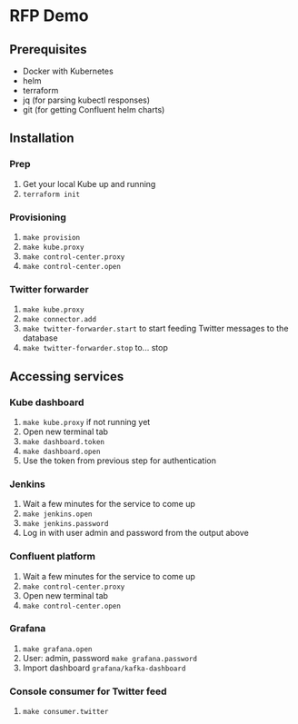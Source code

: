 # RFP Demo

## Prerequisites

- Docker with Kubernetes
- helm
- terraform
- jq (for parsing kubectl responses)
- git (for getting Confluent helm charts)

## Installation

### Prep

1. Get your local Kube up and running
2. `terraform init`

### Provisioning

1. `make provision`
2. `make kube.proxy`
3. `make control-center.proxy`
4. `make control-center.open`

### Twitter forwarder

1. `make kube.proxy`
2. `make connector.add`
3. `make twitter-forwarder.start` to start feeding Twitter messages to the database
4. `make twitter-forwarder.stop` to... stop

## Accessing services

### Kube dashboard

1. `make kube.proxy` if not running yet
2. Open new terminal tab
3. `make dashboard.token`
4. `make dashboard.open`
5. Use the token from previous step for authentication


### Jenkins

1. Wait a few minutes for the service to come up
2. `make jenkins.open`
3. `make jenkins.password`
4. Log in with user admin and password from the output above


### Confluent platform

1. Wait a few minutes for the service to come up
2. `make control-center.proxy`
3. Open new terminal tab
4. `make control-center.open`

### Grafana

1. `make grafana.open`
2. User: admin, password `make grafana.password`
3. Import dashboard `grafana/kafka-dashboard`

### Console consumer for Twitter feed

1. `make consumer.twitter`